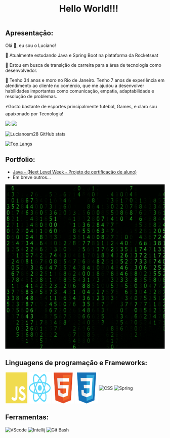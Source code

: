 <!--título-->
<div id="user-content-toc">
  <ul align="center">
    <summary><h1 style="display: inline-block">Hello World!!!</h1></summary>
</div>

<!-- Apresentação -->
## Apresentação:
<p>
 Olá 👋, eu sou o Luciano!
 
🌱 Atualmente estudando Java e Spring Boot na plataforma da Rocketseat

🔭 Estou em busca de transição de carreira para a área de tecnologia como desenvolvedor. 

</p>

<!-- Mais sobre -->
<p>
💬 Tenho 34 anos e moro no Rio de Janeiro. Tenho 7 anos de experiência em atendimento ao cliente no comércio, que me ajudou a desenvolver habilidades importantes como comunicação, empatia, adaptabilidade e resolução de problemas.

⚡Gosto bastante de esportes principalmente futebol, Games, e claro sou apaixonado por Tecnologia!
</p>

<!-- Links -->
<div> 
  <a href = "mailto:lsome@live.com"><img src="https://img.shields.io/badge/Microsoft_Outlook-0078D4?style=for-the-badge&logo=microsoft-outlook&logoColor=white" target="_blank"></a>
  <a href="https://www.linkedin.com/in/lucianosmelo"target="_blank"><img src="https://img.shields.io/badge/-LinkedIn-%230077B5?style=for-the-badge&logo=linkedin&logoColor=white" target="_blank"></a> 
</div>

<!-- GithubStats -->
![Lucianosm28 GitHub stats](https://github-readme-stats.vercel.app/api?username=Lucianosm28&show_icons=true&theme=highcontrast)

[![Top Langs](https://github-readme-stats.vercel.app/api/top-langs/?username=Lucianosm28&layout=compact)](https://github.com/anuraghazra/github-readme-stats)


<!-- Portfolio -->
## Portfolio:
- [Java - (Next Level Week - Projeto de certificação de aluno)](https://github.com/Lucianosm28/certification_nlw)
- Em breve outros...

<!-- GIF -->
<p align="left">
  <img height="520" width="920" src="https://github.com/Lucianosm28/Imagens/blob/main/Imagens/Assets/matrix.gif" alt="Imagem">
</p>

##  Linguagens de programação e Frameworks:
<!-- Linguagens -->
  <div style="flex-basis: 48%;">
  <img align="center" alt="Js" height="100" width="70" src="https://raw.githubusercontent.com/devicons/devicon/master/icons/javascript/javascript-plain.svg">
  <img align="center" alt="React" height="100" width="70" src="https://raw.githubusercontent.com/devicons/devicon/master/icons/react/react-original.svg">
  <img align="center" alt="HTML" height="100" width="70" src="https://raw.githubusercontent.com/devicons/devicon/master/icons/html5/html5-original.svg">
  <img align="center" alt="CSS" height="100" width="70" src="https://raw.githubusercontent.com/devicons/devicon/master/icons/css3/css3-original.svg">
  <img align="center" alt="CSS" height="100" width="70" src="https://cdn.jsdelivr.net/gh/devicons/devicon@latest/icons/java/java-original-wordmark.svg">
  <img align="center" alt="Spring" height="100" width="70" src="https://cdn.jsdelivr.net/gh/devicons/devicon@latest/icons/spring/spring-original-wordmark.svg">
  </div>
  
## Ferramentas:
  <!-- Ferramentas de uso -->
  <div style="flex-basis: 48%;">
    <img align="center" alt="VScode" height="100" width="70" src="https://cdn.jsdelivr.net/gh/devicons/devicon/icons/vscode/vscode-original.svg">
    <img align="center" alt="Intellij" height="100" width="70" src="https://cdn.jsdelivr.net/gh/devicons/devicon@latest/icons/intellij/intellij-original.svg">
    <img align="center" alt="Git Bash" height="100" width="70" src="https://cdn.jsdelivr.net/gh/devicons/devicon@latest/icons/git/git-plain-wordmark.svg">
  </div>
